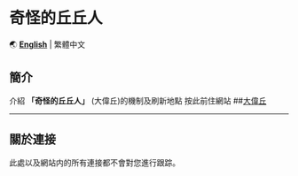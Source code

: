 # 奇怪的丘丘人

🌏 **[English](README_en.md)** | 繁體中文

## 簡介
介紹 **「奇怪的丘丘人」** (大偉丘)的機制及刷新地點
按此前住網站
##[大偉丘](thc282.github.io/SpHilichurl, "大偉丘網站")

----------
## 關於連接
此處以及網站内的所有連接都不會對您進行跟踪。
